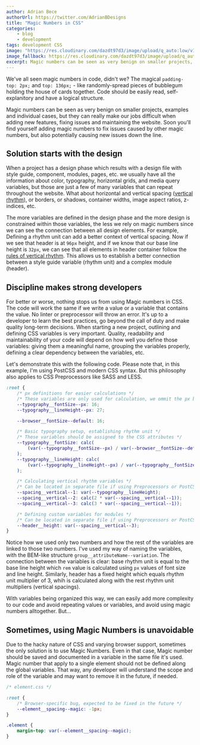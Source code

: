 ```yaml
---
author: Adrian Bece
authorUrl: https://twitter.com/AdrianBDesigns
title: "Magic Numbers in CSS"
categories:
    - blog
    - development
tags: development CSS
image: "https://res.cloudinary.com/dazdt97d3/image/upload/q_auto:low/v1547309683/articles/number.svg"
image_fallback: https://res.cloudinary.com/dazdt97d3/image/upload/q_auto:best/v1547309683/articles/number.jpg
excerpt: Magic numbers can be seen as very benign on smaller projects, examples and individual cases, but they can really make our jobs difficult when adding new features, fixing issues and maintaining the website. Soon you'll find yourself adding magic numbers to fix issues caused by other magic numbers, but also potentially causing new issues down the line.
---
```


<article class="block block--text">

<p>We've all seen magic numbers in code, didn't we? The magical <code class="code--inline">padding-top: 2px;</code> and <code class="code--inline">top: 136px;</code> - like randomly-spread pieces of bubblegum holding the house of cards together. Code should be easily read, self-explanitory and have a logical structure.</p>

<p>Magic numbers can be seen as very benign on smaller projects, examples and individual cases, but they can really make our jobs difficult when adding new features, fixing issues and maintaining the website. Soon you'll find yourself adding magic numbers to fix issues caused by other magic numbers, but also potentially causing new issues down the line.</p>

<h2 class="heading">Solution starts with the design</h2>

<p>
When a project has a design phase which results with a design file with style guide, component, modules, pages, etc. we usually have all the information about color, typography, horizontal grids, and media query variables, but those are just a few of many variables that can repeat throughout the website. What about horizontal and vertical spacing (<a target="_blank" rel="noreferrer nofollow" href="/blog/development/mastering-css-vertical-rhythm.html">vertical rhythm</a>), or borders, or shadows, container widths, image aspect ratios, z-indices, etc.
</p>

<p class="padding--clear">The more variables are defined in the design phase and the more design is constrained within those variables, the less we rely on magic numbers since we can see the connection between all design elements. For example, Defining a rhythm unit can add a better context of vertical spacing. Now if we see that header is at <code class="code--inline">96px</code> height, and if we know that our base line height is <code class="code--inline">32px</code>, we can see that all elements in header container follow the <a target="_blank" rel="noreferrer nofollow" href="/blog/development/mastering-css-vertical-rhythm.html">rules of vertical rhythm</a>. This allows us to establish a better connection between a style guide variable (rhythm unit) and a complex module (header).</p>

</article>

<article class="block block--text">
<h2 class="heading">Discipline makes strong developers</h2>
<p>
For better or worse, nothing stops us from using Magic numbers in CSS. The code will work the same if we write a value or a variable that contains the value. No linter or preprocessor will throw an error. It's up to a developer to learn the best practices, go beyond the call of duty and make quality long-term decisions. When starting a new project, outlining and defining CSS variables is very important. Quality, readability and maintainability of your code will depend on how well you define those variables: giving them a meaningful name, grouping the variables properly, defining a clear dependency between the variables, etc.
</p>
<p class="padding--clear">Let's demonstrate this with the following code. Please note that, in this example, I'm using PostCSS and modern CSS syntax. But this philosophy also applies to CSS Preprocessors like SASS and LESS.</p>
</article>

```css
:root {
    /* px definitions for easier calculations */
    /* These variables are only used for calculation, we ommit the px because calc cannot strip units */
    --typography__fontSize--px: 16;
    --typography__lineHeight--px: 27;

    --browser__fontSize--default: 16;

    /* Basic typography setup, establishing rhythm unit */
    /* These variables should be assigned to the CSS attributes */
    --typography__fontSize: calc(
        (var(--typography__fontSize--px) / var(--browser__fontSize--default)) * 1rem
    );
    --typography__lineHeight: calc(
        (var(--typography__lineHeight--px) / var(--typography__fontSize--px)) * 1rem
    );

    /* Calculating vertical rhythm variables */
    /* Can be located in separate file if using Preprocessors or PostCSS import */
    --spacing__vertical--1: var(--typography__lineHeight);
    --spacing__vertical--2: calc(2 * var(--spacing__vertical--1));
    --spacing__vertical--3: calc(3 * var(--spacing__vertical--1));

    /* Defining custom variables for modules */
    /* Can be located in separate file if using Preprocessors or PostCSS import */
    --header__height: var(--spacing__vertical--3);
}
```

<article class="block block--text">

<p>Notice how we used only two numbers and how the rest of the variables are linked to those two numbers. I've used my way of naming the variables, with the BEM-like structure <code class="code--inline">group__attributeName--variation</code>. The connection between the variables is clear: base rhythm unit is equal to the base line height which <code class="code--inline">rem</code> value is calculated using <code class="code--inline">px</code> values of font size and line height. Similarly, header has a fixed height which equals rhythm unit multiplier of 3, whih is calculated along with the rest rhythm unit multipliers (vertical spacings).</p>

<p>With variables being organized this way, we can easily add more complexity to our code and avoid repeating values or variables, and avoid using magic numbers alltogether. But...</p>

<h2 class="heading">Sometimes, using Magic Numbers is unavoidable</h2>
<p>Due to the hacky nature of CSS and varying browser support, sometimes the only solution is to use Magic Numbers. Even in that case, Magic number should be saved and documented in a variable in the same file it's used. Magic number that apply to a single element should not be defined along the global variables. That way, any developer will understand the scope and role of the variable and may want to remove it in the future, if needed.</p>
</article>

```css
/* element.css */

:root {
    /* Browser-specific bug, expected to be fixed in the future */
    --element__spacing--magic: -1px;
}

.element {
    margin-top: var(--element__spacing--magic);
}
```

